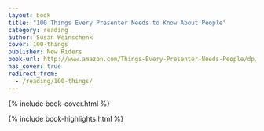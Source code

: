 ```yaml
---
layout: book
title: "100 Things Every Presenter Needs to Know About People"
category: reading
author: Susan Weinschenk
cover: 100-things
publisher: New Riders
book-url: http://www.amazon.com/Things-Every-Presenter-Needs-People/dp/0321821246
has_cover: true
redirect_from:
  - /reading/100-things/
---
```

{% include book-cover.html %}

{% include book-highlights.html %}
